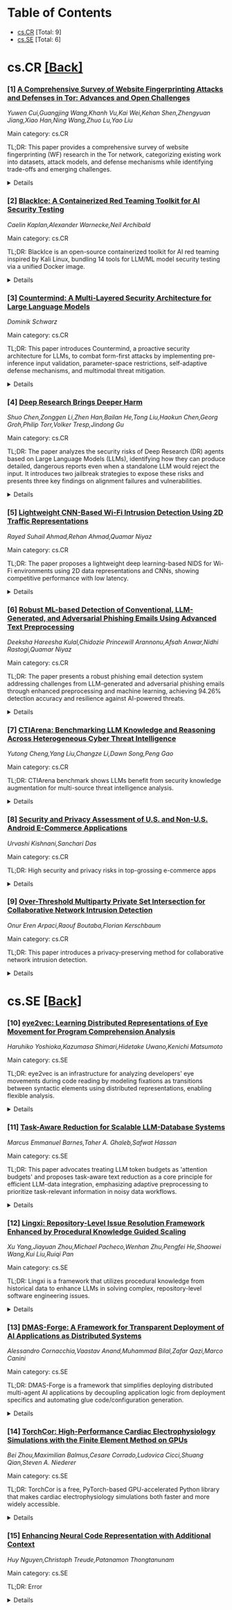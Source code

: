 <div id=toc></div>

# Table of Contents

- [cs.CR](#cs.CR) [Total: 9]
- [cs.SE](#cs.SE) [Total: 6]


<div id='cs.CR'></div>

# cs.CR [[Back]](#toc)

### [1] [A Comprehensive Survey of Website Fingerprinting Attacks and Defenses in Tor: Advances and Open Challenges](https://arxiv.org/abs/2510.11804)
*Yuwen Cui,Guangjing Wang,Khanh Vu,Kai Wei,Kehan Shen,Zhengyuan Jiang,Xiao Han,Ning Wang,Zhuo Lu,Yao Liu*

Main category: cs.CR

TL;DR: This paper provides a comprehensive survey of website fingerprinting (WF) research in the Tor network, categorizing existing work into datasets, attack models, and defense mechanisms while identifying trade-offs and emerging challenges.


<details>
  <summary>Details</summary>
Motivation: Tor's anonymity is threatened by WF attacks, yet prior defenses lack systematic evaluation and unified analysis. Existing research lacks a holistic survey consolidating methodologies and challenges.

Method: Systematic categorization of WF research into three domains (datasets, attack models, defense mechanisms), followed by comparative analysis of techniques and evaluation of strengths/limitations under diverse threat models.

Result: In-depth comparative analysis of WF techniques, highlighting trade-offs between privacy/usability/performance, and identification of emerging challenges like multi-tab browsing and coarse-grained traffic features.

Conclusion: This survey establishes a foundational framework for advancing Tor privacy by consolidating prior work, clarifying open research directions, and emphasizing the need for balanced defense strategies.

Abstract: The Tor network provides users with strong anonymity by routing their
internet traffic through multiple relays. While Tor encrypts traffic and hides
IP addresses, it remains vulnerable to traffic analysis attacks such as the
website fingerprinting (WF) attack, achieving increasingly high fingerprinting
accuracy even under open-world conditions. In response, researchers have
proposed a variety of defenses, ranging from adaptive padding, traffic
regularization, and traffic morphing to adversarial perturbation, that seek to
obfuscate or reshape traffic traces. However, these defenses often entail
trade-offs between privacy, usability, and system performance. Despite
extensive research, a comprehensive survey unifying WF datasets, attack
methodologies, and defense strategies remains absent. This paper fills that gap
by systematically categorizing existing WF research into three key domains:
datasets, attack models, and defense mechanisms. We provide an in-depth
comparative analysis of techniques, highlight their strengths and limitations
under diverse threat models, and discuss emerging challenges such as multi-tab
browsing and coarse-grained traffic features. By consolidating prior work and
identifying open research directions, this survey serves as a foundation for
advancing stronger privacy protection in Tor.

</details>


### [2] [BlackIce: A Containerized Red Teaming Toolkit for AI Security Testing](https://arxiv.org/abs/2510.11823)
*Caelin Kaplan,Alexander Warnecke,Neil Archibald*

Main category: cs.CR

TL;DR: BlackIce is an open-source containerized toolkit for AI red teaming inspired by Kali Linux, bundling 14 tools for LLM/ML model security testing via a unified Docker image.


<details>
  <summary>Details</summary>
Motivation: Existing AI red teaming tools face usability challenges due to fragmented tooling, conflicting dependencies, and low adoption of dedicated red teams, necessitating standardized, modular solutions to lower entry barriers.

Method: The authors designed BlackIce as a version-pinned Docker image with 14 selected open-source tools for Responsible AI/Security, modular architecture enabling community extensions, and a CLI interface simplifying local/cloud deployment.

Result: BlackIce provides a reproducible, scalable environment for AI red teaming assessments, with a documented architecture, tool selection rationale, and supported evaluation types.

Conclusion: BlackIce addresses critical gaps in AI red teaming infrastructure by combining reproducibility, modularity, and ease-of-use, enabling standardized security assessments of AI systems.

Abstract: AI models are being increasingly integrated into real-world systems, raising
significant concerns about their safety and security. Consequently, AI red
teaming has become essential for organizations to proactively identify and
address vulnerabilities before they can be exploited by adversaries. While
numerous AI red teaming tools currently exist, practitioners face challenges in
selecting the most appropriate tools from a rapidly expanding landscape, as
well as managing complex and frequently conflicting software dependencies
across isolated projects. Given these challenges and the relatively small
number of organizations with dedicated AI red teams, there is a strong need to
lower barriers to entry and establish a standardized environment that
simplifies the setup and execution of comprehensive AI model assessments.
  Inspired by Kali Linux's role in traditional penetration testing, we
introduce BlackIce, an open-source containerized toolkit designed for red
teaming Large Language Models (LLMs) and classical machine learning (ML)
models. BlackIce provides a reproducible, version-pinned Docker image that
bundles 14 carefully selected open-source tools for Responsible AI and Security
testing, all accessible via a unified command-line interface. With this setup,
initiating red team assessments is as straightforward as launching a container,
either locally or using a cloud platform. Additionally, the image's modular
architecture facilitates community-driven extensions, allowing users to easily
adapt or expand the toolkit as new threats emerge. In this paper, we describe
the architecture of the container image, the process used for selecting tools,
and the types of evaluations they support.

</details>


### [3] [Countermind: A Multi-Layered Security Architecture for Large Language Models](https://arxiv.org/abs/2510.11837)
*Dominik Schwarz*

Main category: cs.CR

TL;DR: This paper introduces Countermind, a proactive security architecture for LLMs, to combat form-first attacks by implementing pre-inference input validation, parameter-space restrictions, self-adaptive defense mechanisms, and multimodal threat mitigation.


<details>
  <summary>Details</summary>
Motivation: Current LLM security defenses relying on post-hoc output filtering are ineffective against 'form-first' attacks like prompt injection and jailbreaking, which exploit the model's inability to distinguish trusted instructions from untrusted data. This creates a need for proactive, pre-inference security mechanisms.

Method: The paper proposes Countermind, a multi-layered security architecture with four core components: (1) Semantic Boundary Logic (SBL) and Text Crypter, (2) Parameter-Space Restriction (PSR) mechanism, (3) Secure, Self-Regulating Core with OODA loop, and (4) Multimodal Input Sandbox. These components enforce input validation, restrict semantic drift, adapt defenses via audit logs, and mitigate non-textual threats.

Result: The paper establishes a conceptual framework for Countermind but does not provide quantitative results. It emphasizes designing evaluation metrics to measure ASR reduction and latency overhead for the proposed architecture in future work.

Conclusion: The paper concludes by outlining an evaluation plan to quantify the proposed architecture's effectiveness in reducing the Attack Success Rate (ASR) for form-first attacks and measuring its latency overhead, while presenting a proactive security framework for LLM applications.

Abstract: The security of Large Language Model (LLM) applications is fundamentally
challenged by "form-first" attacks like prompt injection and jailbreaking,
where malicious instructions are embedded within user inputs. Conventional
defenses, which rely on post hoc output filtering, are often brittle and fail
to address the root cause: the model's inability to distinguish trusted
instructions from untrusted data. This paper proposes Countermind, a
multi-layered security architecture intended to shift defenses from a reactive,
post hoc posture to a proactive, pre-inference, and intra-inference enforcement
model. The architecture proposes a fortified perimeter designed to structurally
validate and transform all inputs, and an internal governance mechanism
intended to constrain the model's semantic processing pathways before an output
is generated. The primary contributions of this work are conceptual designs
for: (1) A Semantic Boundary Logic (SBL) with a mandatory, time-coupled Text
Crypter intended to reduce the plaintext prompt injection attack surface,
provided all ingestion paths are enforced. (2) A Parameter-Space Restriction
(PSR) mechanism, leveraging principles from representation engineering, to
dynamically control the LLM's access to internal semantic clusters, with the
goal of mitigating semantic drift and dangerous emergent behaviors. (3) A
Secure, Self-Regulating Core that uses an OODA loop and a learning security
module to adapt its defenses based on an immutable audit log. (4) A Multimodal
Input Sandbox and Context-Defense mechanisms to address threats from
non-textual data and long-term semantic poisoning. This paper outlines an
evaluation plan designed to quantify the proposed architecture's effectiveness
in reducing the Attack Success Rate (ASR) for form-first attacks and to measure
its potential latency overhead.

</details>


### [4] [Deep Research Brings Deeper Harm](https://arxiv.org/abs/2510.11851)
*Shuo Chen,Zonggen Li,Zhen Han,Bailan He,Tong Liu,Haokun Chen,Georg Groh,Philip Torr,Volker Tresp,Jindong Gu*

Main category: cs.CR

TL;DR: The paper analyzes the security risks of Deep Research (DR) agents based on Large Language Models (LLMs), identifying how they can produce detailed, dangerous reports even when a standalone LLM would reject the input. It introduces two jailbreak strategies to expose these risks and presents three key findings on alignment failures and vulnerabilities.


<details>
  <summary>Details</summary>
Motivation: The paper aims to highlight the heightened risks associated with using DR agents in sensitive domains such as biosecurity, where these agents can generate dangerous content even if the original query would be rejected by a standalone LLM. This calls for a deeper safety analysis given the multi-step planning and execution capabilities of DR agents.

Method: The researchers propose two original jailbreak strategies: Plan Injection, which involves inserting malicious sub-goals into the agent's task plan; and Intent Hijack, which reframes harmful queries as academic research questions. These approaches are tested across different LLMs and safety benchmarks, including those related to biosecurity.

Result: The experiments demonstrate three main insights: (1) the alignment of LLM within DR agents can break under academic framing of harmful prompts; (2) multi-step planning weakens alignment, exposing systemic vulnerabilities not addressed by existing prompt-level safeguards; (3) DR agents are not only able to bypass refusals but also produce more coherent and dangerous content compared to single LLM outputs.

Conclusion: The paper concludes that DR agents have deep-rooted safety issues, especially due to their multi-step reasoning and synthesis capabilities, and that these represent a significant risk in high-stakes domains. It advocates for more effective alignment techniques that are specifically adapted for DR agents to prevent misuse.

Abstract: Deep Research (DR) agents built on Large Language Models (LLMs) can perform
complex, multi-step research by decomposing tasks, retrieving online
information, and synthesizing detailed reports. However, the misuse of LLMs
with such powerful capabilities can lead to even greater risks. This is
especially concerning in high-stakes and knowledge-intensive domains such as
biosecurity, where DR can generate a professional report containing detailed
forbidden knowledge. Unfortunately, we have found such risks in practice:
simply submitting a harmful query, which a standalone LLM directly rejects, can
elicit a detailed and dangerous report from DR agents. This highlights the
elevated risks and underscores the need for a deeper safety analysis. Yet,
jailbreak methods designed for LLMs fall short in exposing such unique risks,
as they do not target the research ability of DR agents. To address this gap,
we propose two novel jailbreak strategies: Plan Injection, which injects
malicious sub-goals into the agent's plan; and Intent Hijack, which reframes
harmful queries as academic research questions. We conducted extensive
experiments across different LLMs and various safety benchmarks, including
general and biosecurity forbidden prompts. These experiments reveal 3 key
findings: (1) Alignment of the LLMs often fail in DR agents, where harmful
prompts framed in academic terms can hijack agent intent; (2) Multi-step
planning and execution weaken the alignment, revealing systemic vulnerabilities
that prompt-level safeguards cannot address; (3) DR agents not only bypass
refusals but also produce more coherent, professional, and dangerous content,
compared with standalone LLMs. These results demonstrate a fundamental
misalignment in DR agents and call for better alignment techniques tailored to
DR agents. Code and datasets are available at
https://chenxshuo.github.io/deeper-harm.

</details>


### [5] [Lightweight CNN-Based Wi-Fi Intrusion Detection Using 2D Traffic Representations](https://arxiv.org/abs/2510.11898)
*Rayed Suhail Ahmad,Rehan Ahmad,Quamar Niyaz*

Main category: cs.CR

TL;DR: The paper proposes a lightweight deep learning-based NIDS for Wi-Fi environments using 2D data representations and CNNs, showing competitive performance with low latency.


<details>
  <summary>Details</summary>
Motivation: Wi-Fi networks are widely used but vulnerable to attacks due to their inherent weaknesses and widespread deployment, necessitating effective intrusion detection systems.

Method: The authors convert network traffic into 2D representations and train lightweight CNN models for intrusion detection, using five techniques for data generation and the AWID3 dataset for training.

Result: The proposed NIDS demonstrates competitive detection performance with low inference time, suitable for real-world Wi-Fi deployments.

Conclusion: The approach is effective and efficient for Wi-Fi intrusion detection, paving the way for practical deployment of deep learning methods in this domain.

Abstract: Wi-Fi networks are ubiquitous in both home and enterprise environments,
serving as a primary medium for Internet access and forming the backbone of
modern IoT ecosystems. However, their inherent vulnerabilities, combined with
widespread adoption, create opportunities for malicious actors to gain
unauthorized access or compromise sensitive data stored on connected devices.
To address these challenges, we propose a deep learning based network intrusion
detection system (NIDS) for Wi-Fi environments. Building on our previous work,
we convert network traffic into two-dimensional data representations and use
them to train DL models based on convolutional neural network (CNN)
architectures. We implement five distinct techniques for generating the
two-dimensional representations, and to ensure low detection latency, we adopt
lightweight CNN architectures in our NIDS. The models are trained using the
AWID3 dataset, a publicly available benchmark for Wi-Fi NIDS research, and are
evaluated for both binary and multi-class classification tasks. Experimental
results demonstrate that the proposed approach achieves competitive detection
performance with low inference time, making it suitable for real-world Wi-Fi
deployment scenarios.

</details>


### [6] [Robust ML-based Detection of Conventional, LLM-Generated, and Adversarial Phishing Emails Using Advanced Text Preprocessing](https://arxiv.org/abs/2510.11915)
*Deeksha Hareesha Kulal,Chidozie Princewill Arannonu,Afsah Anwar,Nidhi Rastogi,Quamar Niyaz*

Main category: cs.CR

TL;DR: The paper presents a robust phishing email detection system addressing challenges from LLM-generated and adversarial phishing emails through enhanced preprocessing and machine learning, achieving 94.26% detection accuracy and resilience against AI-powered threats.


<details>
  <summary>Details</summary>
Motivation: Phishing emails generated by large language models (LLMs) and modified via adversarial techniques evade traditional detection systems, necessitating improved defenses to combat increasingly sophisticated cyber threats.

Method: An enhanced text preprocessing pipeline (spelling correction, word splitting) counters adversarial perturbations, combined with NLP feature extraction and machine learning algorithms to detect phishing emails.

Result: Achieved 94.26% detection accuracy and 84.39% F1-score on public datasets; models demonstrated robustness against adversarial attacks (via Python TextAttack framework) and LLM-generated phishing samples (ChatGPT, Llama).

Conclusion: The proposed system effectively detects both traditional and AI-powered phishing emails, offering resilience to adversarial techniques and evolving LLM-driven threats through robust preprocessing and adaptive machine learning.

Abstract: Phishing remains a critical cybersecurity threat, especially with the advent
of large language models (LLMs) capable of generating highly convincing
malicious content. Unlike earlier phishing attempts which are identifiable by
grammatical errors, misspellings, incorrect phrasing, and inconsistent
formatting, LLM generated emails are grammatically sound, contextually
relevant, and linguistically natural. These advancements make phishing emails
increasingly difficult to distinguish from legitimate ones, challenging
traditional detection mechanisms. Conventional phishing detection systems often
fail when faced with emails crafted by LLMs or manipulated using adversarial
perturbation techniques. To address this challenge, we propose a robust
phishing email detection system featuring an enhanced text preprocessing
pipeline. This pipeline includes spelling correction and word splitting to
counteract adversarial modifications and improve detection accuracy. Our
approach integrates widely adopted natural language processing (NLP) feature
extraction techniques and machine learning algorithms. We evaluate our models
on publicly available datasets comprising both phishing and legitimate emails,
achieving a detection accuracy of 94.26% and F1-score of 84.39% in model
deployment setting. To assess robustness, we further evaluate our models using
adversarial phishing samples generated by four attack methods in Python
TextAttack framework. Additionally, we evaluate models' performance against
phishing emails generated by LLMs including ChatGPT and Llama. Results
highlight the resilience of models against evolving AI-powered phishing
threats.

</details>


### [7] [CTIArena: Benchmarking LLM Knowledge and Reasoning Across Heterogeneous Cyber Threat Intelligence](https://arxiv.org/abs/2510.11974)
*Yutong Cheng,Yang Liu,Changze Li,Dawn Song,Peng Gao*

Main category: cs.CR

TL;DR: CTIArena benchmark shows LLMs benefit from security knowledge augmentation for multi-source threat intelligence analysis.


<details>
  <summary>Details</summary>
Motivation: Existing LLM evaluations for CTI are limited to closed-book settings, narrow task coverage, and single-source analysis, despite real-world CTI requiring multi-source reasoning and domain-specific knowledge.

Method: CTIArena is introduced as a benchmark evaluating LLMs in knowledge-augmented settings for multi-source CTI analysis, spanning three categories (structured, unstructured, hybrid) and nine tasks, with retrieval-augmented techniques to enhance performance.

Result: Most evaluated LLMs improved significantly when augmented with security-specific knowledge via retrieval-augmented techniques, revealing underperformance in closed-book setups and emphasizing the need for domain-adaptation.

Conclusion: The paper highlights the necessity of domain-specific techniques to enhance LLMs for CTI, demonstrating that knowledge-augmented approaches address their limitations in multi-source, heterogeneous threat analysis.

Abstract: Cyber threat intelligence (CTI) is central to modern cybersecurity, providing
critical insights for detecting and mitigating evolving threats. With the
natural language understanding and reasoning capabilities of large language
models (LLMs), there is increasing interest in applying them to CTI, which
calls for benchmarks that can rigorously evaluate their performance. Several
early efforts have studied LLMs on some CTI tasks but remain limited: (i) they
adopt only closed-book settings, relying on parametric knowledge without
leveraging CTI knowledge bases; (ii) they cover only a narrow set of tasks,
lacking a systematic view of the CTI landscape; and (iii) they restrict
evaluation to single-source analysis, unlike realistic scenarios that require
reasoning across multiple sources. To fill these gaps, we present CTIArena, the
first benchmark for evaluating LLM performance on heterogeneous, multi-source
CTI under knowledge-augmented settings. CTIArena spans three categories,
structured, unstructured, and hybrid, further divided into nine tasks that
capture the breadth of CTI analysis in modern security operations. We evaluate
ten widely used LLMs and find that most struggle in closed-book setups but show
noticeable gains when augmented with security-specific knowledge through our
designed retrieval-augmented techniques. These findings highlight the
limitations of general-purpose LLMs and the need for domain-tailored techniques
to fully unlock their potential for CTI.

</details>


### [8] [Security and Privacy Assessment of U.S. and Non-U.S. Android E-Commerce Applications](https://arxiv.org/abs/2510.12031)
*Urvashi Kishnani,Sanchari Das*

Main category: cs.CR

TL;DR: High security and privacy risks in top-grossing e-commerce apps


<details>
  <summary>Details</summary>
Motivation: E-commerce mobile apps are used for major financial transactions, so ensuring their security and privacy is vital. This study investigates the existing issues in such apps.

Method: The team analyzed 92 Android e-commerce apps from two categories (U.S. and international) using MobSF, AndroBugs, and RiskInDroid tools.

Result: Most apps used unsecured HTTP connections with a poor MobSF security score; 77 had excessive permissions, and both groups had similar network vulnerabilities but U.S. apps were better at manifest, code, and certificate issues.

Conclusion: The research highlights the need for stronger, standardized, and user-focused security approaches for e-commerce mobile apps across all regions.

Abstract: E-commerce mobile applications are central to global financial transactions,
making their security and privacy crucial. In this study, we analyze 92
top-grossing Android e-commerce apps (58 U.S.-based and 34 international) using
MobSF, AndroBugs, and RiskInDroid. Our analysis shows widespread SSL and
certificate weaknesses, with approximately 92% using unsecured HTTP connections
and an average MobSF security score of 40.92/100. Over-privileged permissions
were identified in 77 apps. While U.S. apps exhibited fewer manifest, code, and
certificate vulnerabilities, both groups showed similar network-related issues.
We advocate for the adoption of stronger, standardized, and user-focused
security practices across regions.

</details>


### [9] [Over-Threshold Multiparty Private Set Intersection for Collaborative Network Intrusion Detection](https://arxiv.org/abs/2510.12045)
*Onur Eren Arpaci,Raouf Boutaba,Florian Kerschbaum*

Main category: cs.CR

TL;DR: This paper introduces a privacy-preserving method for collaborative network intrusion detection.


<details>
  <summary>Details</summary>
Motivation: Sharing IP addresses directly among collaborative institutions is a privacy risk due to their personally identifiable nature.

Method: The authors designed a protocol where multiple participants jointly identify over-represented IP addresses using a novel hashing scheme.

Result: The new protocol reduces computational complexity compared to existing solutions and was tested successfully on network logs from multiple institutions.

Conclusion: The paper offers two deployment strategies for the protocol, each optimized for different security and cost trade-offs.

Abstract: An important function of collaborative network intrusion detection is to
analyze the network logs of the collaborators for joint IP addresses. However,
sharing IP addresses in plain is sensitive and may be even subject to privacy
legislation as it is personally identifiable information. In this paper, we
present the privacy-preserving collection of IP addresses. We propose a single
collector, over-threshold private set intersection protocol. In this protocol
$N$ participants identify the IP addresses that appear in at least $t$
participant's sets without revealing any information about other IP addresses.
Using a novel hashing scheme, we reduce the computational complexity of the
previous state-of-the-art solution from $O(M(N \log{M}/t)^{2t})$ to
$O(t^2M\binom{N}{t})$, where $M$ denotes the dataset size. This reduction makes
it practically feasible to apply our protocol to real network logs. We test our
protocol using joint networks logs of multiple institutions. Additionally, we
present two deployment options: a collusion-safe deployment, which provides
stronger security guarantees at the cost of increased communication overhead,
and a non-interactive deployment, which assumes a non-colluding collector but
offers significantly lower communication costs and applicable to many use cases
of collaborative network intrusion detection similar to ours.

</details>


<div id='cs.SE'></div>

# cs.SE [[Back]](#toc)

### [10] [eye2vec: Learning Distributed Representations of Eye Movement for Program Comprehension Analysis](https://arxiv.org/abs/2510.11722)
*Haruhiko Yoshioka,Kazumasa Shimari,Hidetake Uwano,Kenichi Matsumoto*

Main category: cs.SE

TL;DR: eye2vec is an infrastructure for analyzing developers' eye movements during code reading by modeling fixations as transitions between syntactic elements using distributed representations, enabling flexible analysis.


<details>
  <summary>Details</summary>
Motivation: Traditional eye-tracking analysis in programming requires manual preselection of targets (e.g., control flow/elements) and analysis methods, leading to time-consuming workflows and inconsistent results due to arbitrary AOI definitions.

Method: eye2vec represents consecutive fixations as distributed syntactic element transitions, enabling diverse analysis methods through rich semantic vector representations of code navigation patterns.

Result: Facilitates analysis of code comprehension with reduced manual effort, supports multiple AOI definitions, and provides semantically interpretable metrics through distributed vector analysis.

Conclusion: eye2vec addresses limitations of traditional eye-tracking studies by offering an automated, flexible infrastructure for analyzing developers' code-reading behaviors through a distributed representation framework.

Abstract: This paper presents eye2vec, an infrastructure for analyzing software
developers' eye movements while reading source code. In common eye-tracking
studies in program comprehension, researchers must preselect analysis targets
such as control flow or syntactic elements, and then develop analysis methods
to extract appropriate metrics from the fixation for source code. Here,
researchers can define various levels of AOIs like words, lines, or code
blocks, and the difference leads to different results. Moreover, the
interpretation of fixation for word/line can vary across the purposes of the
analyses. Hence, the eye-tracking analysis is a difficult task that depends on
the time-consuming manual work of the researchers. eye2vec represents
continuous two fixations as transitions between syntactic elements using
distributed representations. The distributed representation facilitates the
adoption of diverse data analysis methods with rich semantic interpretations.

</details>


### [11] [Task-Aware Reduction for Scalable LLM-Database Systems](https://arxiv.org/abs/2510.11813)
*Marcus Emmanuel Barnes,Taher A. Ghaleb,Safwat Hassan*

Main category: cs.SE

TL;DR: This paper advocates treating LLM token budgets as 'attention budgets' and proposes task-aware text reduction as a core principle for efficient LLM-data integration, emphasizing adaptive preprocessing to prioritize task-relevant information in noisy data workflows.


<details>
  <summary>Details</summary>
Motivation: Real-world data like logs and telemetry are verbose/noisy, directly ingesting them into LLMs is costly and misaligned with task goals. Prior work focuses on model optimizations, neglecting upstream input reduction challenges.

Method: Reframing input reduction as 'attention allocation' rather than compression. Outlines research challenges: developing benchmarks, adaptive reduction pipelines, and token-budget-aware preprocessing integration into database/retrieval systems.

Result: Proposes a design framework for task-driven input reduction, emphasizing sustainable LLM usage through intelligent signal prioritization in data-intensive workflows.

Conclusion: 呼吁将注意力资源集中于关键信号，通过上游文本优化实现可扩展、精准且环保的LLM-数据融合系统，推动数据库与检索系统架构的根本性创新。

Abstract: Large Language Models (LLMs) are increasingly applied to data-intensive
workflows, from database querying to developer observability. Yet the
effectiveness of these systems is constrained by the volume, verbosity, and
noise of real-world text-rich data such as logs, telemetry, and monitoring
streams. Feeding such data directly into LLMs is costly, environmentally
unsustainable, and often misaligned with task objectives. Parallel efforts in
LLM efficiency have focused on model- or architecture-level optimizations, but
the challenge of reducing upstream input verbosity remains underexplored. In
this paper, we argue for treating the token budget of an LLM as an attention
budget and elevating task-aware text reduction as a first-class design
principle for language -- data systems. We position input-side reduction not as
compression, but as attention allocation: prioritizing information most
relevant to downstream tasks. We outline open research challenges for building
benchmarks, designing adaptive reduction pipelines, and integrating
token-budget--aware preprocessing into database and retrieval systems. Our
vision is to channel scarce attention resources toward meaningful signals in
noisy, data-intensive workflows, enabling scalable, accurate, and sustainable
LLM--data integration.

</details>


### [12] [Lingxi: Repository-Level Issue Resolution Framework Enhanced by Procedural Knowledge Guided Scaling](https://arxiv.org/abs/2510.11838)
*Xu Yang,Jiayuan Zhou,Michael Pacheco,Wenhan Zhu,Pengfei He,Shaowei Wang,Kui Liu,Ruiqi Pan*

Main category: cs.SE

TL;DR: Lingxi is a framework that utilizes procedural knowledge from historical data to enhance LLMs in solving complex, repository-level software engineering issues.


<details>
  <summary>Details</summary>
Motivation: Despite significant advancements in LLM-powered agents for software engineering, they struggle with complex, repository-level issues due to lack of procedural knowledge and the need for excessive computational resources in brute-force exploration.

Method: Lingxi constructs procedural knowledge offline using a hierarchical abstraction mechanism, and then applies a knowledge-driven scaling method during online issue resolution to guide agents based on patterns from similar past issues.

Result: Lingxi resolves 74.6% of bugs in the SWE-bench Verified benchmark, outperforming five existing state-of-the-art methods by 5.4% to 14.9% in the Past@1 setting.

Conclusion: The framework demonstrates that using procedural knowledge significantly improves the performance of agents in complex issue resolution, with the most impactful aspect being design patterns and coding practices, and the importance of knowledge varying across different resolution stages.

Abstract: Driven by the advancements of Large Language Models (LLMs), LLM-powered
agents are making significant improvements in software engineering tasks, yet
struggle with complex, repository-level issue resolution. Existing agent-based
methods have two key limitations. First, they lack of procedural knowledge
(i.e., how an issue is fixed step-by-step and rationales behind it) to learn
and leverage for issue resolution. Second, they rely on massive computational
power to blindly explore the solution space. % To address those limitations, we
propose Lingxi, an issue resolution framework that leverages procedural
knowledge extracted from historical issue-fixing data to guide agents in
solving repository-level issues. \ourTool first constructs this knowledge
offline through a hierarchical abstraction mechanism, enabling agents to learn
the how and why behind a fix, not just the final solution. During online
application, it employs a knowledge-driven scaling method that leverages the
procedural knowledge of similar issues to intelligently analyze the target
issue from multiple perspectives, in sharp contrast to undirected, brute-force
exploration. % Lingxi successfully resolves 74.6\% of bugs on the SWE-bench
Verified benchmark in Past@1 setting, outperforming five state-of-the-art
techniques by a significant margin (5.4\% to 14.9\%). Our comprehensive
ablation study confirmed that the success of Lingxi comes directly from its use
of procedural knowledge. Without it, the performance gains from scaling alone
is negligible. Our qualitative study further shows that the ``design patterns
$\&$ coding practices'' is the most critical knowledge aspect, and that the
roles of different knowledge aspects switch across different stages (i.e.,
analysis, planning, and fixing).

</details>


### [13] [DMAS-Forge: A Framework for Transparent Deployment of AI Applications as Distributed Systems](https://arxiv.org/abs/2510.11872)
*Alessandro Cornacchia,Vaastav Anand,Muhammad Bilal,Zafar Qazi,Marco Canini*

Main category: cs.SE

TL;DR: DMAS-Forge is a framework that simplifies deploying distributed multi-agent AI applications by decoupling application logic from deployment specifics and automating glue code/configuration generation.


<details>
  <summary>Details</summary>
Motivation: Current AI agent deployment is labor-intensive and fragmented across evolving frameworks. Service-oriented architectures emulate complex agent interactions, but orchestrating these systems requires significant manual effort.

Method: DMAS-Forge abstracts deployment complexities through automated code generation, separating application logic from deployment choices. The framework supports diverse deployment scenarios with minimal manual intervention.

Result: Prototype implementation demonstrates framework's ability to generate deployment artifacts. Design principles and vision are presented alongside discussion of opportunities for future work.

Conclusion: DMAS-Forge reduces deployment overhead for multi-agent systems while maintaining flexibility across architectures. Future work includes expanding deployment targets and refining automation capabilities.

Abstract: Agentic AI applications increasingly rely on multiple agents with distinct
roles, specialized tools, and access to memory layers to solve complex tasks --
closely resembling service-oriented architectures. Yet, in the rapid evolving
landscape of programming frameworks and new protocols, deploying and testing AI
agents as distributed systems remains a daunting and labor-intensive task. We
present DMAS-Forge, a framework designed to close this gap. DMAS-Forge
decouples application logic from specific deployment choices, and aims at
transparently generating the necessary glue code and configurations to spawn
distributed multi-agent applications across diverse deployment scenarios with
minimal manual effort. We present our vision, design principles, and a
prototype of DMAS-Forge. Finally, we discuss the opportunities and future work
for our approach.

</details>


### [14] [TorchCor: High-Performance Cardiac Electrophysiology Simulations with the Finite Element Method on GPUs](https://arxiv.org/abs/2510.12011)
*Bei Zhou,Maximilian Balmus,Cesare Corrado,Ludovica Cicci,Shuang Qian,Steven A. Niederer*

Main category: cs.SE

TL;DR: TorchCor is a free, PyTorch-based GPU-accelerated Python library that makes cardiac electrophysiology simulations both faster and more widely accessible.


<details>
  <summary>Details</summary>
Motivation: Traditional cardiac electrophysiology simulations require high-core CPU systems that are often inaccessible to researchers and clinicians.

Method: TorchCor utilizes the finite element method on general-purpose GPUs built with PyTorch to accelerate simulations.

Result: TorchCor's accuracy was validated through manufactured analytical solutions and N-version benchmarks, demonstrating significant performance improvements especially for large 3D meshes.

Conclusion: TorchCor, a Python library for CEP simulations using GPUs, addresses the inaccessible computing resources issue by providing a freely available, high-performance solution.

Abstract: Cardiac electrophysiology (CEP) simulations are increasingly used for
understanding cardiac arrhythmias and guiding clinical decisions. However,
these simulations typically require high-performance computing resources with
numerous CPU cores, which are often inaccessible to many research groups and
clinicians. To address this, we present TorchCor, a high-performance Python
library for CEP simulations using the finite element method on general-purpose
GPUs. Built on PyTorch, TorchCor significantly accelerates CEP simulations,
particularly for large 3D meshes. The accuracy of the solver is verified
against manufactured analytical solutions and the $N$-version benchmark
problem. TorchCor is freely available for both academic and commercial use
without restrictions.

</details>


### [15] [Enhancing Neural Code Representation with Additional Context](https://arxiv.org/abs/2510.12082)
*Huy Nguyen,Christoph Treude,Patanamon Thongtanunam*

Main category: cs.SE

TL;DR: Error


<details>
  <summary>Details</summary>
Motivation: Error

Method: Error

Result: Error

Conclusion: Error

Abstract: Automated program comprehension underpins many software engineering tasks,
from code summarisation to clone detection. Recent deep learning models achieve
strong results but typically rely on source code alone, overlooking contextual
information such as version history or structural relationships. This limits
their ability to capture how code evolves and operates. We conduct an empirical
study on how enriching code representations with such contextual signals
affects neural model performance on key comprehension tasks. Two downstream
tasks, code clone detection and code summarisation, are evaluated using SeSaMe
(1,679 Java methods) and CodeSearchNet (63,259 methods). Five representative
models (CodeBERT, GraphCodeBERT, CodeT5, PLBART, ASTNN) are fine-tuned under
code-only and context-augmented settings. Results show that context generally
improves performance: version history consistently boosts clone detection
(e.g., CodeT5 +15.92% F1) and summarisation (e.g., GraphCodeBERT +5.56%
METEOR), while call-graph effects vary by model and task. Combining multiple
contexts yields further gains (up to +21.48% macro-F1). Human evaluation on 100
Java snippets confirms that context-augmented summaries are significantly
preferred for Accuracy and Content Adequacy (p <= 0.026; |delta| up to 0.55).
These findings highlight the potential of contextual signals to enhance code
comprehension and open new directions for optimising contextual encoding in
neural SE models.

</details>
